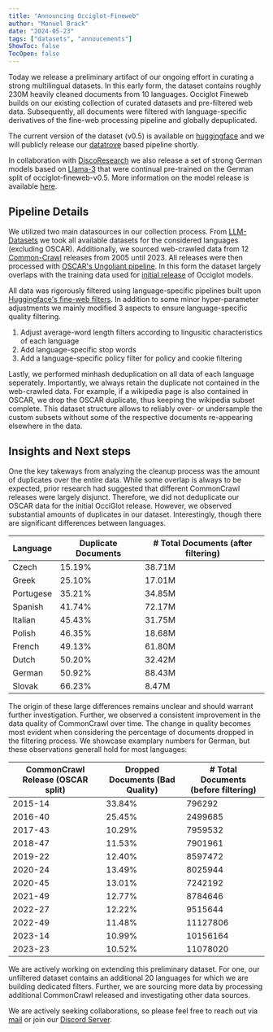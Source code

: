 ```yaml
---
title: "Announcing Occiglot-Fineweb"
author: "Manuel Brack"
date: "2024-05-23"
tags: ["datasets", "annoucements"]
ShowToc: false
TocOpen: false
---
```


Today we release a preliminary artifact of our ongoing effort in curating a strong multilingual datasets. 
In this early form, the dataset contains roughly 230M heavily cleaned documents from 10 languages. Occiglot Fineweb builds on our existing collection of curated datasets and pre-filtered web data. Subsequently, all documents were filtered with language-specific derivatives of the fine-web processing pipeline and globally depuplicated.

The current version of the dataset (v0.5) is available on [huggingface](https://huggingface.co/datasets/occiglot/occiglot-fineweb-v0.5) and we will publicly release our [datatrove](https://github.com/huggingface/datatrove) based pipeline shortly.  

In collaboration with [DiscoResearch](https://huggingface.co/DiscoResearch) we also release a set of strong German models based on [Llama-3](https://llama.meta.com/llama3/) that were continual pre-trained on the German split of occiglot-fineweb-v0.5. More information on the model release is available [here]().

## Pipeline Details

We utilized two main datasources in our collection process. From [LLM-Datasets](https://github.com/malteos/llm-datasets) we took all available datasets for the considered languages (excluding OSCAR). Additionally, we sourced web-crawled data from 12 [Common-Crawl](https://commoncrawl.org) releases from 2005 until 2023. All releases were then processed with [OSCAR's Ungoliant pipeline](https://github.com/oscar-project/ungoliant). 
In this form the dataset largely overlaps with the training data used for [initial release](https://occiglot.eu/posts/occiglot-announcement/#model-release-v01) of Occiglot models.

All data was rigorously filtered using language-specific pipelines built upon [Huggingface's fine-web filters](https://github.com/huggingface/datatrove/blob/main/examples/fineweb.py). 
In addition to some minor hyper-parameter adjustments we mainly modified 3 aspects to ensure language-specific quality filtering. 

1. Adjust average-word length filters according to lingusitic characteristics of each language
2. Add language-specific stop words
3. Add a language-specific policy filter for policy and cookie filtering

Lastly, we performed minhash deduplication on all data of each language seperately. Importantly, we always retain the duplicate not contained in the web-crawled data. For example, if a wikipedia page is also contained in OSCAR, we drop the OSCAR duplicate, thus keeping the wikipedia subset complete. 
This dataset structure allows to reliably over- or undersample the custom subsets without some of the respective documents re-appearing elsewhere in the data. 

## Insights and Next steps

One the key takeways from analyzing the cleanup process was the amount of duplicates over the entire data. While some overlap is always to be expected, prior research had suggested that different CommonCrawl releases were largely disjunct. Therefore, we did not deduplicate our OSCAR data for the initial OcciGlot release. However, we observed substantial amounts of duplicates in our dataset. Interestingly, though there are significant differences between languages. 

| Language | Duplicate Documents | # Total Documents (after filtering)
| -- |-- | --
Czech | 15.19% | 38.71M
Greek | 25.10% | 17.01M
Portugese | 35.21% | 34.85M
Spanish | 41.74% | 72.17M
Italian | 45.43% | 31.75M
Polish | 46.35% | 18.68M
French | 49.13% | 61.80M
Dutch | 50.20% | 32.42M
German | 50.92% | 88.43M
Slovak | 66.23% | 8.47M

The origin of these large differences remains unclear and should warrant further investigation. 
Further, we observed a consistent improvement in the data quality of CommonCrawl over time. The change in quality becomes most evident when considering the percentage of documents dropped in the filtering process. We showcase examplary numbers for German, but these observations generall hold for most languages: 

| CommonCrawl Release (OSCAR split) | Dropped Documents (Bad Quality) | # Total Documents (before filtering)
| -- |-- | --
2015-14 | 33.84% | 796292
2016-40 | 25.45% | 2499685
2017-43 | 10.29% | 7959532
2018-47 | 11.53% | 7901961
2019-22 | 12.40% | 8597472
2020-24 | 13.49% | 8025944
2020-45 | 13.01% | 7242192
2021-49 | 12.77% | 8784646
2022-27 | 12.22% | 9515644
2022-49 | 11.48% | 11127806
2023-14 | 10.99% | 10156164
2023-23 | 10.52% | 11078020



We are actively working on extending this preliminary dataset. For one, our unfiltered dataset contains an additional 20 languages for which we are building dedicated filters. Further, we are sourcing more data by processing additional CommonCrawl released and investigating other data sources. 

We are actively seeking collaborations, so please feel free to reach out via [mail](mailto:hello@occiglot.org) or join our [Discord Server](https://discord.gg/wUpvYs4XvM).

